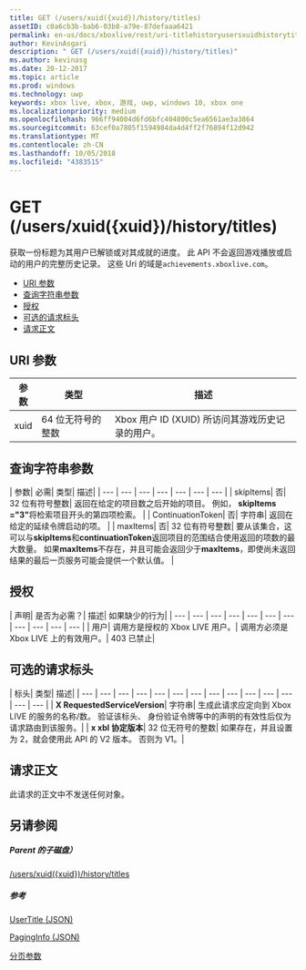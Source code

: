 ```yaml
---
title: GET (/users/xuid({xuid})/history/titles)
assetID: c0a6cb3b-bab6-03b8-a79e-87defaaa6421
permalink: en-us/docs/xboxlive/rest/uri-titlehistoryusersxuidhistorytitlesgetv2.html
author: KevinAsgari
description: " GET (/users/xuid({xuid})/history/titles)"
ms.author: kevinasg
ms.date: 20-12-2017
ms.topic: article
ms.prod: windows
ms.technology: uwp
keywords: xbox live, xbox, 游戏, uwp, windows 10, xbox one
ms.localizationpriority: medium
ms.openlocfilehash: 966ff94004d6fd6bfc404800c5ea6561ae3a3864
ms.sourcegitcommit: 63cef0a7805f1594984da4d4ff2f76894f12d942
ms.translationtype: MT
ms.contentlocale: zh-CN
ms.lasthandoff: 10/05/2018
ms.locfileid: "4383515"
---
```

# <a name="get-usersxuidxuidhistorytitles"></a>GET (/users/xuid({xuid})/history/titles)
获取一份标题为其用户已解锁或对其成就的进度。 此 API 不会返回游戏播放或启动的用户的完整历史记录。 这些 Uri 的域是`achievements.xboxlive.com`。
 
  * [URI 参数](#ID4EY)
  * [查询字符串参数](#ID4EDB)
  * [授权](#ID4EFD)
  * [可选的请求标头](#ID4EGE)
  * [请求正文](#ID4ERF)
 
<a id="ID4EY"></a>

 
## <a name="uri-parameters"></a>URI 参数
 
| 参数| 类型| 描述| 
| --- | --- | --- | 
| xuid| 64 位无符号的整数| Xbox 用户 ID (XUID) 所访问其游戏历史记录的用户。| 
  
<a id="ID4EDB"></a>

 
## <a name="query-string-parameters"></a>查询字符串参数
 
| 参数| 必需| 类型| 描述| 
| --- | --- | --- | --- | --- | --- | --- | 
| skipItems| 否| 32 位有符号整数| 返回在给定的项目数之后开始的项目。 例如， <b>skipItems ="3"</b>将检索项目开头的第四项检索。 | 
| ContinuationToken| 否| 字符串| 返回在给定的延续令牌启动的项。 | 
| maxItems| 否| 32 位有符号整数| 要从该集合，这可以与<b>skipItems</b>和<b>continuationToken</b>返回项目的范围结合使用返回的项数的最大数量。 如果<b>maxItems</b>不存在，并且可能会返回少于<b>maxItems</b>，即使尚未返回结果的最后一页服务可能会提供一个默认值。 | 
  
<a id="ID4EFD"></a>

 
## <a name="authorization"></a>授权
 
| 声明| 是否为必需？| 描述| 如果缺少的行为| 
| --- | --- | --- | --- | --- | --- | --- | --- | --- | --- | --- | 
| 用户| 调用方是授权的 Xbox LIVE 用户。| 调用方必须是 Xbox LIVE 上的有效用户。| 403 已禁止| 
  
<a id="ID4EGE"></a>

 
## <a name="optional-request-headers"></a>可选的请求标头
 
| 标头| 类型| 描述| 
| --- | --- | --- | --- | --- | --- | --- | --- | --- | --- | --- | --- | --- | --- | 
| <b>X RequestedServiceVersion</b>| 字符串| 生成此请求应定向到 Xbox LIVE 的服务的名称/数。 验证该标头、 身份验证令牌等中的声明的有效性后仅为请求路由到该服务。| 
| <b>x xbl 协定版本</b>| 32 位无符号的整数| 如果存在，并且设置为 2，就会使用此 API 的 V2 版本。 否则为 V1。| 
  
<a id="ID4ERF"></a>

 
## <a name="request-body"></a>请求正文
 
此请求的正文中不发送任何对象。
  
<a id="ID4EDG"></a>

 
## <a name="see-also"></a>另请参阅
 
<a id="ID4EFG"></a>

 
##### <a name="parent"></a>Parent 的子磁盘） 

[/users/xuid({xuid})/history/titles](uri-titlehistoryusersxuidhistorytitlesv2.md)

  
<a id="ID4EPG"></a>

 
##### <a name="reference"></a>参考 

[UserTitle (JSON)](../../json/json-usertitlev2.md)

 [PagingInfo (JSON)](../../json/json-paginginfo.md)

 [分页参数](../../additional/pagingparameters.md)

   